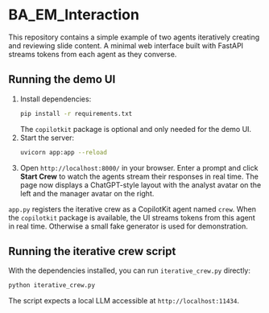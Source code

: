 # BA_EM_Interaction

This repository contains a simple example of two agents iteratively creating and reviewing slide content. A minimal web interface built with FastAPI streams tokens from each agent as they converse.

## Running the demo UI

1. Install dependencies:
   ```bash
   pip install -r requirements.txt
   ```
   The `copilotkit` package is optional and only needed for the demo UI.
2. Start the server:
   ```bash
   uvicorn app:app --reload
   ```
3. Open `http://localhost:8000/` in your browser. Enter a prompt and click **Start Crew** to watch the agents stream their responses in real time. The page now displays a ChatGPT-style layout with the analyst avatar on the left and the manager avatar on the right.

`app.py` registers the iterative crew as a CopilotKit agent named `crew`. When
the `copilotkit` package is available, the UI streams tokens from this agent in
real time. Otherwise a small fake generator is used for demonstration.

## Running the iterative crew script

With the dependencies installed, you can run `iterative_crew.py` directly:

```bash
python iterative_crew.py
```

The script expects a local LLM accessible at `http://localhost:11434`.
